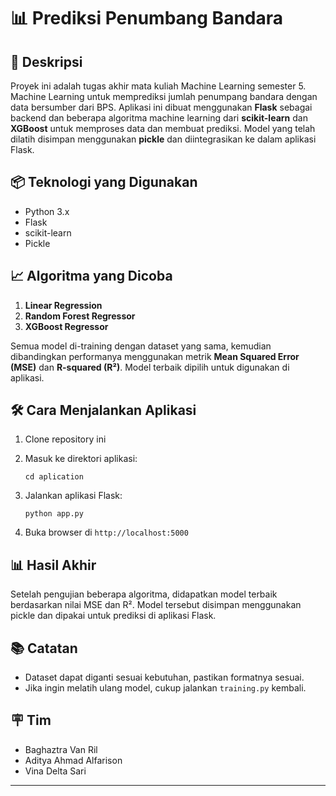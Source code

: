 # 📊 Prediksi Penumbang Bandara

## 📌 Deskripsi

Proyek ini adalah tugas akhir mata kuliah Machine Learning semester 5. Machine Learning untuk memprediksi jumlah penumpang bandara dengan data bersumber dari BPS. Aplikasi ini dibuat menggunakan **Flask** sebagai backend dan beberapa algoritma machine learning dari **scikit-learn** dan **XGBoost** untuk memproses data dan membuat prediksi. Model yang telah dilatih disimpan menggunakan **pickle** dan diintegrasikan ke dalam aplikasi Flask.

## 📦 Teknologi yang Digunakan

* Python 3.x
* Flask
* scikit-learn
* Pickle

## 📈 Algoritma yang Dicoba

1. **Linear Regression**
2. **Random Forest Regressor**
3. **XGBoost Regressor**

Semua model di-training dengan dataset yang sama, kemudian dibandingkan performanya menggunakan metrik **Mean Squared Error (MSE)** dan **R-squared (R²)**. Model terbaik dipilih untuk digunakan di aplikasi.

## 🛠️ Cara Menjalankan Aplikasi

1. Clone repository ini

2. Masuk ke direktori aplikasi:
   ```
   cd aplication
   ```

3. Jalankan aplikasi Flask:

   ```
   python app.py
   ```
4. Buka browser di `http://localhost:5000`

## 📊 Hasil Akhir

Setelah pengujian beberapa algoritma, didapatkan model terbaik berdasarkan nilai MSE dan R². Model tersebut disimpan menggunakan pickle dan dipakai untuk prediksi di aplikasi Flask.

## 📚 Catatan

* Dataset dapat diganti sesuai kebutuhan, pastikan formatnya sesuai.
* Jika ingin melatih ulang model, cukup jalankan `training.py` kembali.

## 🪧 Tim 

* Baghaztra Van Ril
* Aditya Ahmad Alfarison
* Vina Delta Sari

---

